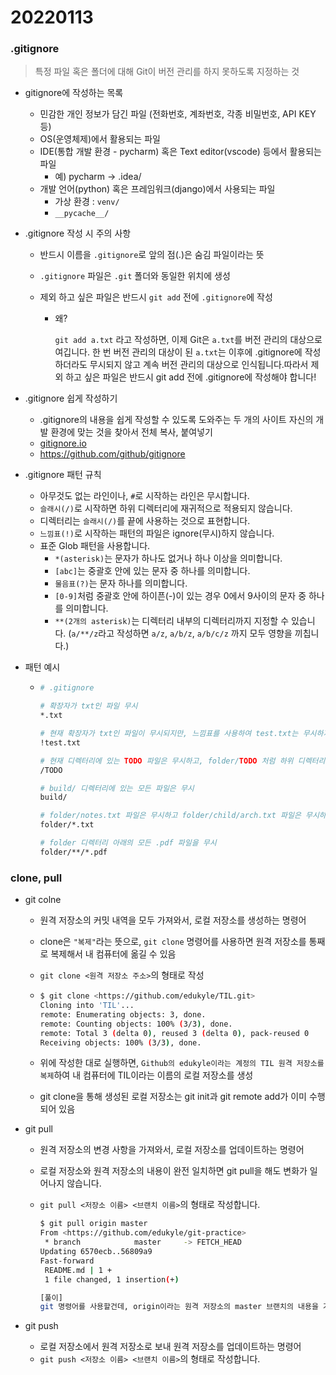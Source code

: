 # 20220113





### .gitignore

> 특정 파일 혹은 폴더에 대해 Git이 버전 관리를 하지 못하도록 지정하는 것

* gitignore에 작성하는 목록

  * 민감한 개인 정보가 담긴 파일 (전화번호, 계좌번호, 각종 비밀번호, API KEY 등)
  * OS(운영체제)에서 활용되는 파일
  * IDE(통합 개발 환경 - pycharm) 혹은 Text editor(vscode) 등에서 활용되는 파일
    - 예) pycharm -> .idea/
  * 개발 언어(python) 혹은 프레임워크(django)에서 사용되는 파일
    - 가상 환경 : `venv/`
    - `__pycache__/`

* .gitignore 작성 시 주의 사항

  * 반드시 이름을 `.gitignore`로 앞의 점(.)은 숨김 파일이라는 뜻

  * `.gitignore` 파일은 `.git` 폴더와 동일한 위치에 생성

  * 제외 하고 싶은 파일은 반드시 `git add` 전에 `.gitignore`에 작성

    * 왜?

      `git add a.txt` 라고 작성하면, 이제 Git은 `a.txt`를 버전 관리의 대상으로 여깁니다. 한 번 버전 관리의 대상이 된 `a.txt`는 이후에 .gitignore에 작성하더라도 무시되지 않고 계속 버전 관리의 대상으로 인식됩니다.따라서 제외 하고 싶은 파일은 반드시 git add 전에 .gitignore에 작성해야 합니다!

* .gitignore 쉽게 작성하기

  * .gitignore의 내용을 쉽게 작성할 수 있도록 도와주는 두 개의 사이트 자신의 개발 환경에 맞는 것을 찾아서 전체 복사, 붙여넣기
  * [gitignore.io](https://gitignore.io/)
  * https://github.com/github/gitignore

* .gitignore 패턴 규칙

  * 아무것도 없는 라인이나, `#`로 시작하는 라인은 무시합니다.
  * `슬래시(/)`로 시작하면 하위 디렉터리에 재귀적으로 적용되지 않습니다.
  * 디렉터리는 `슬래시(/)`를 끝에 사용하는 것으로 표현합니다.
  * `느낌표(!)`로 시작하는 패턴의 파일은 ignore(무시)하지 않습니다.
  * 표준 Glob 패턴을 사용합니다.
    - `*(asterisk)`는 문자가 하나도 없거나 하나 이상을 의미합니다.
    - `[abc]`는 중괄호 안에 있는 문자 중 하나를 의미합니다.
    - `물음표(?)`는 문자 하나를 의미합니다.
    - `[0-9]`처럼 중괄호 안에 하이픈(-)이 있는 경우 0에서 9사이의 문자 중 하나를 의미합니다.
    - `**(2개의 asterisk)`는 디렉터리 내부의 디렉터리까지 지정할 수 있습니다. (`a/**/z`라고 작성하면 `a/z`, `a/b/z`, `a/b/c/z` 까지 모두 영향을 끼칩니다.)

* 패턴 예시

  * ```bash
    # .gitignore
    
    # 확장자가 txt인 파일 무시
    *.txt
    
    # 현재 확장자가 txt인 파일이 무시되지만, 느낌표를 사용하여 test.txt는 무시하지 않음
    !test.txt
    
    # 현재 디렉터리에 있는 TODO 파일은 무시하고, folder/TODO 처럼 하위 디렉터리에 있는 파일은 무시하지 않음
    /TODO
    
    # build/ 디렉터리에 있는 모든 파일은 무시
    build/
    
    # folder/notes.txt 파일은 무시하고 folder/child/arch.txt 파일은 무시하지 않음
    folder/*.txt
    
    # folder 디렉터리 아래의 모든 .pdf 파일을 무시
    folder/**/*.pdf
    ```

### clone, pull

* git colne

  * 원격 저장소의 커밋 내역을 모두 가져와서, 로컬 저장소를 생성하는 명령어

  * clone은 `"복제"`라는 뜻으로, `git clone` 명령어를 사용하면 원격 저장소를 통째로 복제해서 내 컴퓨터에 옮길 수 있음

  * `git clone <원격 저장소 주소>`의 형태로 작성

  * ```bash
    $ git clone <https://github.com/edukyle/TIL.git>
    Cloning into 'TIL'...
    remote: Enumerating objects: 3, done.
    remote: Counting objects: 100% (3/3), done.
    remote: Total 3 (delta 0), reused 3 (delta 0), pack-reused 0
    Receiving objects: 100% (3/3), done.
    ```

  * 위에 작성한 대로 실행하면, `Github의 edukyle이라는 계정의 TIL 원격 저장소를 복제`하여 내 컴퓨터에 TIL이라는 이름의 로컬 저장소를 생성

  * git clone을 통해 생성된 로컬 저장소는 git init과 git remote add가 이미 수행되어 있음

* git pull

  * 원격 저장소의 변경 사항을 가져와서, 로컬 저장소를 업데이트하는 명령어

  * 로컬 저장소와 원격 저장소의 내용이 완전 일치하면 git pull을 해도 변화가 일어나지 않습니다.

  * `git pull <저장소 이름> <브랜치 이름>`의 형태로 작성합니다.

    ```bash
    $ git pull origin master
    From <https://github.com/edukyle/git-practice>
     * branch            master     -> FETCH_HEAD
    Updating 6570ecb..56809a9
    Fast-forward
     README.md | 1 +
     1 file changed, 1 insertion(+)
    
    [풀이]
    git 명령어를 사용할건데, origin이라는 원격 저장소의 master 브랜치의 내용을 가져온다(pull).
    ```

* git push

  * 로컬 저장소에서 원격 저장소로 보내 원격 저장소를 업데이트하는 명령어
  * `git push <저장소 이름> <브랜치 이름>`의 형태로 작성합니다.
